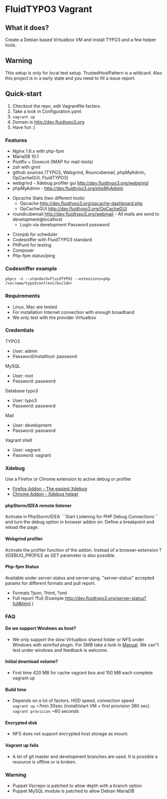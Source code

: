 # FluidTYPO3 Vagrant

## What it does?
Create a Debian based Virtualbox VM and install TYPO3 and a few helper tools.

## Warning
This setup is only for local test setup. TrustedHostPattern is a wildcard.
Also this project is in a early state and you need to fill a issue report.

## Quick-start
1. Checkout the repo, edit Vagrantfile facters.
2. Take a look in Configuration.yaml
3. ```vagrant up```
4. Domain is http://dev.fluidtypo3.org
5. Have fun :)

### Features
- Nginx 1.6.x with php-fpm
- MariaDB 10.1
- Postfix + Dovecot (IMAP for mail-tests)
- zsh with grml
- github sources (TYPO3, Webgrind, Rouncubemail, phpMyAdmin, OpCacheGUI, FluidTYPO3)
- webgrind - Xdebug profiler gui http://dev.fluidtypo3.org/webgrind
- phpMyAdmin - http://dev.fluidtypo3.org/phpMyAdmin
+ Opcache Stats (two different tools)
    * Opcache http://dev.fluidtypo3.org/opcache-dashboard.php
    * OpCacheGUI http://dev.fluidtypo3.org/OpCacheGUI
+ roundcubemail http://dev.fluidtypo3.org/webmail - All mails are send to development@localhost
    * Login via development Password password
- Cronjob for scheduler
- Codesniffer with FluidTYPO3 standard
- PHPunit for testing
- Composer
- Php-fpm status/ping

### Codesniffer example
```shell
phpcs -n --standard=FluidTYPO3 --extensions=php /var/www/typo3conf/ext/builder
```

### Requirements
- Linux, Mac are tested
- For installation Internet connection with enough broadband
- We only test with the provider Virtualbox

### Credentials
TYPO3
- User: admin
- Password/Installtool: password

MySQL
- User: root
- Password: password

Database typo3
- User: typo3
- Password: password

Mail
- User: development
- Password: password

Vagrant shell
- User: vagrant
- Password: vagrant

### Xdebug
Use a Firefox or Chrome extension to active debug or profiler

- [Firefox Addon - The easiest Xdebug](https://addons.mozilla.org/de/firefox/addon/the-easiest-xdebug)
- [Chrome Addon - Xdebug helper](https://chrome.google.com/webstore/detail/xdebug-helper/eadndfjplgieldjbigjakmdgkmoaaaoc)

#### phpStorm/IDEA remote listener
Activate in PhpStorm/IDEA ´´´Start Listening for PHP Debug Connections´´´ and turn the debug option in browser addon on. Define a breakpoint and reload the page.

#### Webgrind profiler
Activate the profiler function of the addon. Instead of a browser-extension ?XDEBUG_PROFILE as GET parameter is also possible.

#### Php-fpm Status
Available under server-status and server-ping. "server-status" accepted params for different formats and pull report.

- Formats ?json, ?html, ?xml
- Full report ?full (Example http://dev.fluidtypo3.org/server-status?full&html )

### FAQ

#### Do we support Windows as host?
- We only support the slow Virtualbox shared folder or NFS under Windows with winnfsd plugin. For SMB take a look in [Manual](https://docs.vagrantup.com/v2/synced-folders/index.html). We can"t test under windows and feedback is welcome.

#### Initial download volume?
- First time 420 MB for cache vagrant box and 150 MB each complete vagrant up

#### Build time
- Depends on a lot of factors. HDD speed, connection speed<br />
```vagrant up``` ~7min 30sec (install/start VM + first provision 360 sec)<br />
```vagrant provision``` ~60 seconds

#### Encrypted disk
- NFS does not support encrypted host storage as mount.

#### Vagrant up fails
- A lot of git master and development branches are used. It is possible a resource is offline or is broken.

### Warning
- Puppet Vscrepo is patched to allow depth with a branch option
- Puppet MySQL module is patched to allow Debian MariaDB
